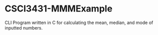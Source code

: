 CSCI3431-MMMExample
===================

CLI Program written in C for calculating the mean, median, and mode of inputted numbers.
